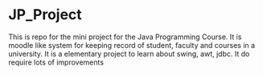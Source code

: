 # JP_Project
This is repo for the mini project for the Java Programming Course.
It is  moodle like system for keeping record of student, faculty and courses in a university.
It is a elementary project to learn about swing, awt, jdbc.
It do require lots of improvements
